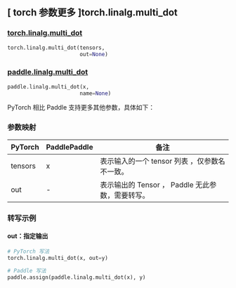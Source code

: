 ## [ torch 参数更多 ]torch.linalg.multi_dot

### [torch.linalg.multi_dot](https://pytorch.org/docs/stable/generated/torch.linalg.multi_dot.html?highlight=torch+linalg+multi_dot#torch.linalg.multi_dot)

```python
torch.linalg.multi_dot(tensors,
                       out=None)
```

### [paddle.linalg.multi_dot](https://www.paddlepaddle.org.cn/documentation/docs/zh/develop/api/paddle/linalg/multi_dot_cn.html)

```python
paddle.linalg.multi_dot(x,
                       name=None)
```

PyTorch 相比 Paddle 支持更多其他参数，具体如下：
### 参数映射

| PyTorch       | PaddlePaddle | 备注                                                   |
| ------------- | ------------ | ------------------------------------------------------ |
| tensors | x         | 表示输入的一个 tensor 列表 ，仅参数名不一致。                    |
| out       | -       | 表示输出的 Tensor ， Paddle 无此参数，需要转写。 |

### 转写示例

#### out：指定输出

```python
# PyTorch 写法
torch.linalg.multi_dot(x, out=y)

# Paddle 写法
paddle.assign(paddle.linalg.multi_dot(x), y)
```
